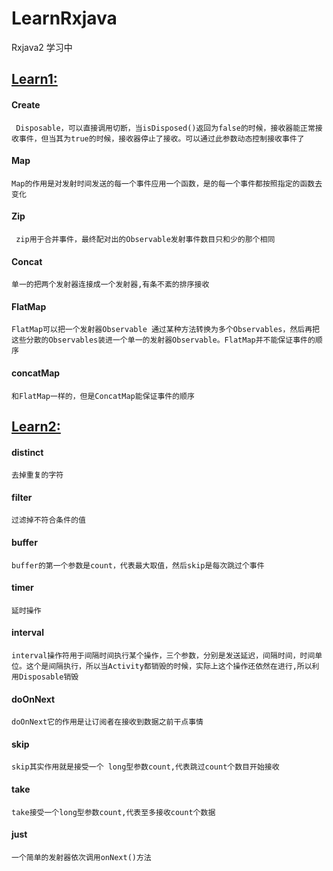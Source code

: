 # LearnRxjava

Rxjava2  学习中

## [Learn1:](https://github.com/yishangfei/LearnRxjava/blob/master/app/src/main/java/com/ysf/learnrxjava/Learn1.java "Learn1")


#### Create
     Disposable，可以直接调用切断，当isDisposed()返回为false的时候，接收器能正常接收事件，但当其为true的时候，接收器停止了接收。可以通过此参数动态控制接收事件了
 
#### Map
	Map的作用是对发射时间发送的每一个事件应用一个函数，是的每一个事件都按照指定的函数去变化
 
#### Zip
	 zip用于合并事件，最终配对出的Observable发射事件数目只和少的那个相同

#### Concat
	单一的把两个发射器连接成一个发射器,有条不紊的排序接收

#### FlatMap
	FlatMap可以把一个发射器Observable 通过某种方法转换为多个Observables，然后再把这些分散的Observables装进一个单一的发射器Observable。FlatMap并不能保证事件的顺序

#### concatMap
	和FlatMap一样的，但是ConcatMap能保证事件的顺序

## [Learn2:](https://github.com/yishangfei/LearnRxjava/blob/master/app/src/main/java/com/ysf/learnrxjava/Learn2.java "Learn2")


#### distinct
	去掉重复的字符

#### filter
	过滤掉不符合条件的值

#### buffer
	buffer的第一个参数是count，代表最大取值，然后skip是每次跳过个事件

#### timer
	延时操作

#### interval
	interval操作符用于间隔时间执行某个操作，三个参数，分别是发送延迟，间隔时间，时间单位。这个是间隔执行，所以当Activity都销毁的时候，实际上这个操作还依然在进行,所以利用Disposable销毁

#### doOnNext
	doOnNext它的作用是让订阅者在接收到数据之前干点事情

#### skip
	skip其实作用就是接受一个 long型参数count,代表跳过count个数目开始接收

#### take
	take接受一个long型参数count,代表至多接收count个数据

#### just
	一个简单的发射器依次调用onNext()方法

